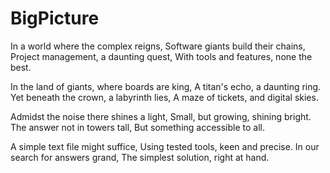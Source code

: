 # BigPicture

In a world where the complex reigns,
Software giants build their chains,
Project management, a daunting quest,
With tools and features, none the best.

In the land of giants, where boards are king,
A titan's echo, a daunting ring.
Yet beneath the crown, a labyrinth lies,
A maze of tickets, and digital skies.

Admidst the noise there shines a light,
Small, but growing, shining bright.
The answer not in towers tall,
But something accessible to all.

A simple text file might suffice,
Using tested tools, keen and precise.
In our search for answers grand,
The simplest solution, right at hand.
